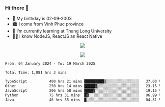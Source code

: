 ### Hi there 👋
- 🎂 My birthday is 02-09-2003
- 🏙️ I come from Vinh Phuc province
- 🌱 I’m currently learning at Thang Long University
- 🧑‍💻 I know NodeJS, ReactJS an React Native
<p align="center"><img src="https://github-readme-stats.vercel.app/api?username=tmquang0209&show_icons=true&theme=gradient"></p>
<p align="center"><img src="https://github-readme-stats.vercel.app/api/top-langs/?username=tmquang0209&hide=scss,css&langs_count=10"></p>
<!--START_SECTION:waka-->

```txt
From: 04 January 2024 - To: 19 March 2025

Total Time: 1,081 hrs 3 mins

TypeScript          400 hrs 21 mins █████████▒░░░░░░░░░░░░░░░   37.03 %
Other               250 hrs 14 mins █████▓░░░░░░░░░░░░░░░░░░░   23.15 %
JavaScript          206 hrs 58 mins ████▓░░░░░░░░░░░░░░░░░░░░   19.15 %
Python              75 hrs 31 mins  █▓░░░░░░░░░░░░░░░░░░░░░░░   06.99 %
Java                46 hrs 35 mins  █░░░░░░░░░░░░░░░░░░░░░░░░   04.31 %
```

<!--END_SECTION:waka-->

